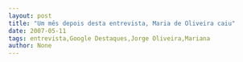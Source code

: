 ```yaml
---
layout: post
title: "Um mês depois desta entrevista, Maria de Oliveira caiu"
date: 2007-05-11
tags: entrevista,Google Destaques,Jorge Oliveira,Mariana
author: None
---
```

 